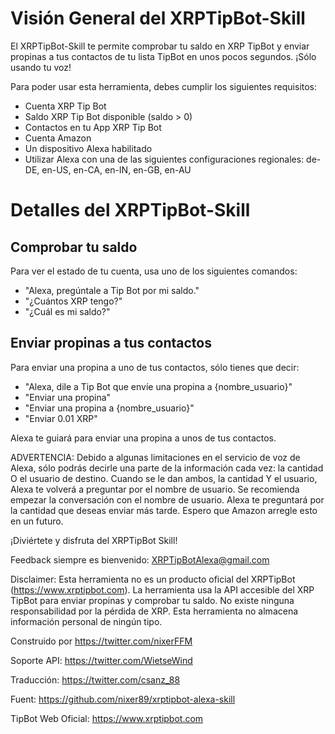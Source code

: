 # Visión General del XRPTipBot-Skill 
El XRPTipBot-Skill te permite comprobar tu saldo en XRP TipBot y enviar propinas a tus contactos de tu lista TipBot en unos pocos segundos. ¡Sólo usando tu voz!

Para poder usar esta herramienta, debes cumplir los siguientes requisitos:

- Cuenta XRP Tip Bot 
- Saldo XRP Tip Bot disponible (saldo > 0)
- Contactos en tu App XRP Tip Bot 
- Cuenta Amazon 
- Un dispositivo Alexa habilitado
- Utilizar Alexa con una de las siguientes configuraciones regionales: de-DE, en-US, en-CA, en-IN, en-GB, en-AU


# Detalles del XRPTipBot-Skill

## Comprobar tu saldo
Para ver el estado de tu cuenta, usa uno de los siguientes comandos:
- "Alexa, pregúntale a Tip Bot por mi saldo."
- "¿Cuántos XRP tengo?"
- "¿Cuál es mi saldo?"

## Enviar propinas a tus contactos
Para enviar una propina a uno de tus contactos, sólo tienes que decir:
- "Alexa, dile a Tip Bot que envíe una propina a {nombre_usuario}"
- "Enviar una propina"
- "Enviar una propina a {nombre_usuario}"
- "Enviar 0.01 XRP"

Alexa te guiará para enviar una propina a unos de tus contactos.

ADVERTENCIA: Debido a algunas limitaciones en el servicio de voz de Alexa, sólo podrás decirle una parte de la información cada vez:
la cantidad O el usuario de destino.
Cuando se le dan ambos, la cantidad Y el usuario, Alexa te volverá a preguntar por el nombre de usuario.
Se recomienda empezar la conversación con el nombre de usuario.
Alexa te preguntará por la cantidad que deseas enviar más tarde. Espero que Amazon arregle esto en un futuro.


¡Diviértete y disfruta del XRPTipBot Skill!

Feedback siempre es bienvenido:
XRPTipBotAlexa@gmail.com

Disclaimer: Esta herramienta no es un producto oficial del XRPTipBot (https://www.xrptipbot.com).
La herramienta usa la API accesible del XRP TipBot para enviar propinas y comprobar tu saldo.
No existe ninguna responsabilidad por la pérdida de XRP.
Esta herramienta no almacena información personal de ningún tipo.

Construido por
https://twitter.com/nixerFFM

Soporte API:
https://twitter.com/WietseWind

Traducción:
https://twitter.com/csanz_88


Fuent: https://github.com/nixer89/xrptipbot-alexa-skill

TipBot Web Oficial: https://www.xrptipbot.com
